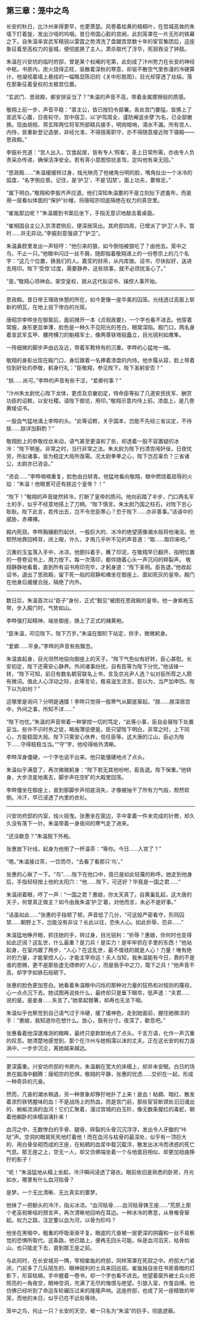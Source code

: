 ## 第三章：笼中之鸟

长安的秋日，比汴州来得更早，也更萧瑟。风卷着枯黄的梧桐叶，在宫城高耸的朱墙下打着旋，发出沙哑的呜咽。昔日帝国心脏的宫阙，此刻笼罩在一片无形的铁幕之下。自朱温率宣武军精锐以雷霆之势清洗了盘踞宫禁数十年的宦官集团后，这座象征着至高权力的皇城，便彻底换了主人。肃杀取代了浮华，死寂吞没了钟鼓。

朱温在兴安坊的临时府邸，曾是某个权阉的宅第，此刻成了汴州势力在长安的神经中枢。书房内，炭火烧得正旺，驱散着深秋的寒意，却驱不散空气里弥漫的冷硬算计。他凝视着墙上悬挂的一幅略显陈旧的《关中形胜图》，目光却穿透了丝绢，落在那象征着皇权的太极宫位置。

“玄武门、思政殿，都安排妥当了？”朱温的声音不高，带着金属摩擦般的质感。

敬翔上前一步，声音平稳：“禀主公，皆已按钧令部署。各处宫门要隘，皆换上了宣武军心腹，日夜轮守。宫中宿卫，以‘护驾周全，谨防阉竖余孽’为名，已全部撤换。现由胡规、蒋玄晖两位将军所部精兵接手，明岗暗哨，滴水不漏。所有宫人、内侍，皆重新登记造册，非经允准，不得擅离职守，亦不得随意接近陛下寝殿——思政殿。”

李振补充道：“宫人出入，饮食起居，皆有专人‘照看’。圣上日常所需，亦由专人负责采办传递，确保洁净安全。若有宵小意图惊扰圣驾，定叫他有来无回。”

“思政殿……”朱温缓缓转过身，烛光映亮了他棱角分明的脸，嘴角扯出一个冰冷的弧度，“名字倒应景。记住，是‘护卫’，不是‘囚禁’。面上功夫，要做足。”

“属下明白。”敬翔和李振齐声应道。他们深知朱温要的不是立刻扯下遮羞布，而是用一层看似体面的“保护”纱幔，将唐昭宗彻底隔绝在权力的真空里。

“崔胤那边呢？”朱温踱到书案后坐下，手指无意识地敲击着桌面。

“崔相国自主公入京清君侧后，便深居简出。其府邸四周，已增派了‘护卫’人手。暂时……并无异动。”李振刻意强调了“护卫”。

朱温鼻腔里发出一声轻哼：“他引来的狼，如今倒怕被狼吃了？由他去。笼中之鸟，不止一只。”他眼中闪过一丝不屑，随即指着敬翔递上的一份卷宗上的几个名字：“这几个位置，换我们的人。嘉奖的财帛，从内库拨。诏书，尽快拟好，送进去用印。陛下‘受惊’过度，需要静养，这些琐事，就不必烦扰圣心了。”

“是。”敬翔心领神会。架空皇权，就从这代拟诏书、操控人事开始。

---

思政殿。昔日帝王理政休憩的所在，如今更像一座华美的囚笼。光线透过高窗上崭新的明瓦，在地上投下惨白的光斑。

唐昭宗李晔坐在御案后，面前摊开一本《贞观政要》，一个字也看不进去。他穿着常服，身形更显单薄，脸色是一种久不见阳光的苍白，眼窝深陷。殿门口，两名身着宣武军玄甲、腰挎横刀的魁梧军士，像两尊铁塔般矗立，目光锐利如鹰隼。

一阵细微的脚步声由远及近，带着军靴特有的沉重。李晔的心猛地一缩。

敬翔的身影出现在殿门口，身后跟着一名捧着漆盘的内侍。他步履从容，脸上带着恰到好处的恭敬，躬身行礼：“臣敬翔，参见陛下。陛下圣躬安否？”

“朕……尚可。”李晔的声音有些干涩，“爱卿何事？”

“汴州朱太尉忧心陛下龙体，更虑及京畿初定，特命臣等拟了几道安民抚军、酬赏功臣的诏敕，以安社稷。请陛下御览，用印。”敬翔示意内侍上前。漆盘上，是几卷黄绫诏书。

一股血气猛地涌上李晔的头。“此等诏敕，关乎国本，岂能不先经三省议定，不待朕……朕详加斟酌？”

敬翔脸上的恭敬纹丝未动，语气甚至更温和了些，却透着一股不容置疑的冰冷：“陛下明鉴。非常之时，当行非常之法。朱太尉为陛下扫清宫闱奸佞，日夜忧劳，所拟诸事，皆为稳定大局所亟需。况太尉拳拳之心，陛下岂忍辜负？三省诸公，太尉亦已咨会。”

“咨会……”李晔喃喃重复，脸色由白转青。他猛地看向敬翔，眼中燃烧着屈辱的火焰：“朱温！他眼里可还有朕这个皇帝？！”

“陛下！”敬翔的声音陡然转冷，打断了皇帝的质问。他向前踏了半步，门口两名军士的手，似乎不经意地搭上了刀柄。“陛下慎言。朱太尉乃国之柱石，对陛下忠心耿耿。陛下此言，若传出去，岂不令忠臣寒心？恐于陛下……亦非善事。”话语中的威胁，赤裸裸。

殿内死寂。李晔胸脯剧烈起伏，一股巨大的、冰冷的绝望感像潮水般将他淹没。他颓然地靠回椅背，闭上眼，许久，才用几乎听不见的声音道：“取……取印来吧。”

沉重的玉玺落入手中，冰凉。他颤抖着手，蘸了印泥，在敬翔早已翻开、指明位置的一卷卷诏书上，用力按下。每一次落印，都伴随着心头一声沉闷的碎裂声。
敬翔静静地看着，直到所有诏书用印完毕，才躬身道：“陛下圣明。臣告退。”他收起诏书，退出了思政殿，留下死一般的寂静和瘫坐在御座上、面如死灰的皇帝。殿门在他身后缓缓合拢，隔绝了内外。

---

数日后，朱温首次以“臣子”身份，正式“觐见”被困在思政殿的皇帝。他一身紫袍玉带，步入殿门时，气势如山。

李晔强打起精神，端坐御座，换上了正式的赭黄袍。

“臣朱温，叩见陛下。陛下万岁。”朱温在御阶下站定，拱手，微微躬身。

“爱卿……平身。”李晔的声音有些飘忽。

朱温直起身，目光坦然地投向御座上的天子。“陛下气色似有好转，臣心甚慰。长安初定，陛下还需安心静养。外间诸事纷扰，自有臣等为陛下分忧。”他话锋一转，“陛下可知，前日有数名朝官联名上书，言及京兆尹人选？似对臣所荐之人颇有微词。值此人心浮动之际，此等言论，极易滋生流言。臣以为，当严加申饬。陛下以为如何？”

这哪里是询问？分明是通牒！李晔只觉得一股寒气从脚底窜起。“朕……朕深居宫中，外间之事，所知不详……”

“陛下勿忧。”朱温的声音带着一种掌控一切的笃定，“此等小事，臣自会替陛下处置妥当。些许不识时务之徒，略施薄惩便是。臣只望陛下明白，非常之时，上下同心，方能稳固大局。陛下只需安心休养，信任臣等。这大唐的江山，臣必为陛下……守得稳稳当当。”“守”字，他咬得格外清晰。

李晔浑身僵硬，一个字也说不出来。他只能僵硬地点了点头。

朱温似乎满意了，再次微微躬身：“陛下若无其他吩咐，臣告退。陛下保重。”他转身，大步流星地离去，脚步声在空旷的大殿里回荡。

李晔僵坐在御座上，直到那脚步声彻底消失，才像被抽干了所有力气般，颓然软倒。冷汗，早已浸透了内里的衣衫。

---

兴安坊府邸的内室，烛火摇曳。张惠坐在窗边，手中拿着一件未完成的针黹，却久久没有落下一针。朱温带着一身夜间的寒气走了进来。

“还没歇息？”朱温脱下外袍。

张惠放下针线，起身为他倒了一杯温茶：“等你。今日……入宫了？”

“嗯。”朱温接过茶，一饮而尽，“去看了看那只‘鸟’。”

张惠的心揪了一下。“鸟”……陛下在他口中，竟已是如此轻蔑的称呼。她走到他身后，手指轻轻按上他的太阳穴：“他……陛下，可还好？毕竟是一国之君……”

朱温闭着眼，哼了一声：“一国之君？惠娘，你太天真了。自黄巢乱起，这大唐的天子，何曾真正做主？如今由我朱温‘护卫’着，对他而言，未必不是好事。”

“话虽如此……”张惠的手指顿了顿，声音低了几分，“可这般严密看守，形同囚禁……朝野上下，岂能没有非议？长此以往，恐失人心。如此折辱，恐非……”

朱温猛地睁开眼，抓住她的手，转过身，目光锐利：“折辱？惠娘，你何时也变得如此迂阔？这乱世，什么最重？是刀兵！是实力！是牢牢抓在手里的东西！”他站起身，在室内踱了两步，“人心？在这乱世，最不值钱的就是人心！力量！唯有绝对的力量，才能掌控人心，才能主宰命运！夫人当知，我朱温能有今日，靠的不是谁的恩赐，更不是那些虚无缥缈的‘人心’，而是我手中之刀，麾下之兵！”他声音不高，却字字如铁石般砸下。

张惠的脸色更加苍白。她看着朱温眼中闪烁的那种对力量的狂热和对规则的蔑视，心一点点沉下去。她试图再说些什么，最终却只是垂下眼帘，低声道：“夫君……说的是。是妾身……失言了。”她拿起银箸，却再也无法下咽。

朱温似乎也察觉到自己语气过于冷硬，缓了缓神色，走到她面前，握住她微凉的手：“惠娘，我知道你在想什么。放心，我有分寸。夜深了，歇息吧。”

张惠看着他深邃难测的眼眸，最终只是默默地点了点头。千言万语，化作一声沉重的叹息。她清楚地感觉到，那个在汴州与她相濡以沫的丈夫，正在这长安的权力漩涡中，一步步沉沦，离她越来越远。

---

更深露重。兴安坊府邸的书房内，朱温躺在宽大的床榻上，却并未安眠。白日的场景在脑海中翻腾：唐昭宗的恐惧，敬翔的平静，张惠的忧虑……交织在一起，形成一种奇异的亢奋。

然而，亢奋的潮水稍退，另一种景象却狰狞地扑了上来！是血！粘稠、暗红、散发着浓烈铁锈腥味的血！不是战场上的热血，而是宫门前，那些宦官断颈处汩汩涌出的、蜿蜒流淌的血河！它们汇聚着，漫过宫城的白玉阶，像无数条猩红的毒蛇，朝着他躺卧的床榻汹涌扑来！

血河之中，无数惨白的手骨、腿骨、碎裂的头骨沉沉浮浮，发出令人牙酸的“咔哒”声。空洞的眼窝死死地盯着他！而在血河与枯骨的最深处，似乎有一顶巨大的、用白骨垒砌而成的王座，在粘稠的血浆中载沉载浮，散发出冰冷而诱惑的死亡气息。那王座之上，空无一人，却又仿佛端坐着一个与他面目相似、却更加扭曲狰狞的影子！

“呃！”朱温猛地从榻上坐起，冷汗瞬间浸透了寝衣。眼前依旧是熟悉的卧房，月光如水，哪里有什么血河枯骨？

是梦。一个无比清晰、无比真实的噩梦。

他抹了一把额头的冷汗，指尖冰凉。“血河枯骨……血河枯骨铸王座……”荒原上那个老巫祝嘶哑的预言声，再次清晰地回响在耳边。一种冰冷的寒意，从脊椎骨窜起。权力之路，注定要以血为河，以骨为阶吗？

他坐在黑暗中，粗重的呼吸渐渐平复。眼底的亢奋被一层更深的阴霾和一丝不易察觉的恐惧所取代。这条路，他已踏上，便再无回头可能。纵是血河滔天，枯骨如山，也只能走下去，直到那王座之前。

与此同时，在长安城另一隅，宰相崔胤的府邸，同样笼罩在死寂之中。府邸大门紧闭，门前多了几队陌生的、眼神锐利的士兵来回巡视。崔胤独自坐在书房昏暗的灯影下，形容枯槁，手中握着一卷书，却一个字也看不进去。他望着窗外被士兵火把照亮的一角夜空，眼神空洞，充满了无尽的悔恨与绝望。引狼入室，作茧自缚。他仿佛已经听到了命运车轮碾压过来的隆隆声响。这座府邸，也成了另一座精致的牢笼，而他的末日，似乎已在不远处等待。

笼中之鸟，何止一只？长安的天空，被一只名为“朱温”的巨手，彻底遮蔽。